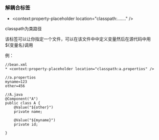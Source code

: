 ### 解耦合标签
* <context:property-placeholder location="classpath:......." />

classpath为类路径

该标签可以让你指定一个文件，可以在该文件中中定义变量然后在源代码中用${变量名}调用

例：
    
    //bean.xml
    * <context:property-placeholder location="classpath:a.propertios" />
    
    //a.propertios
    myname=123
    other=456
    
    //A.java
    @Component("A")
    public class A {
        @Value("${other}")
        private name;
        
        @Value("${myname}")
        private id;
        
    }